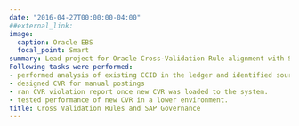 ```yaml
---
date: "2016-04-27T00:00:00-04:00"
##external_link:
image:
  caption: Oracle EBS
  focal_point: Smart
summary: Lead project for Oracle Cross-Validation Rule alignment with SAP Governance that resulted in time savings of 16 hours in a month for several teams.
Following tasks were performed:
- performed analysis of existing CCID in the ledger and identified sources of the postings, disabled eligible CCID with 0 balance.
- designed CVR for manual postings
- ran CVR violation report once new CVR was loaded to the system.
- tested performance of new CVR in a lower environment.
title: Cross Validation Rules and SAP Governance
---
```


